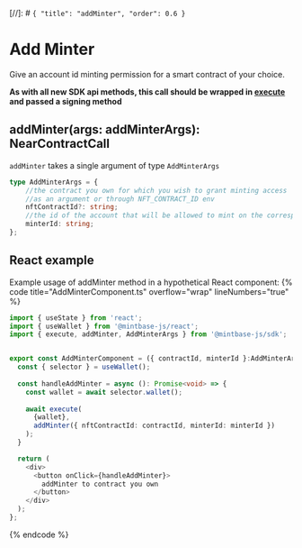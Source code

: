 [//]: # `{ "title": "addMinter", "order": 0.6 }`

# Add Minter

Give an account id minting permission for a smart contract of your choice.

**As with all new SDK api methods, this call should be wrapped in [execute](../#execute) and passed a signing method**

## addMinter(args: addMinterArgs): NearContractCall

`addMinter` takes a single argument of type `AddMinterArgs`

```typescript
type AddMinterArgs = {
    //the contract you own for which you wish to grant minting access
    //as an argument or through NFT_CONTRACT_ID env
    nftContractId?: string;
    //the id of the account that will be allowed to mint on the corresponding nftContractId
    minterId: string;
};
```
## React example

Example usage of addMinter method in a hypothetical React component:
{% code title="AddMinterComponent.ts" overflow="wrap" lineNumbers="true" %}

```typescript
import { useState } from 'react';
import { useWallet } from '@mintbase-js/react';
import { execute, addMinter, AddMinterArgs } from '@mintbase-js/sdk';


export const AddMinterComponent = ({ contractId, minterId }:AddMinterArgs): JSX.Element => {
  const { selector } = useWallet();
 
  const handleAddMinter = async (): Promise<void> => {
    const wallet = await selector.wallet();
    
    await execute(
      {wallet},
      addMinter({ nftContractId: contractId, minterId: minterId })
    );
  }

  return (
    <div>
      <button onClick={handleAddMinter}>
        addMinter to contract you own
      </button>
    </div>
  );
};
```
{% endcode %}